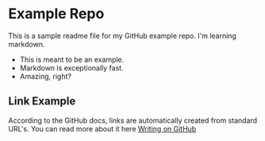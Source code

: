 # Example Repo

This is a sample readme file for my GitHub example repo. I'm learning markdown.

* This is meant to be an example.
* Markdown is exceptionally fast.
* Amazing, right?

## Link Example
According to the GitHub docs, links are automatically created from standard URL's. You can read more about it here [Writing on GitHub](https://docs.github.com/en/get-started/writing-on-github)

